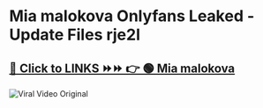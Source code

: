 
 # Mia malokova Onlyfans Leaked - Update Files rje2l

## <h2><a href="https://clipsfans.com/Mia_malokova&ref=git">🔗 Click to LINKS ⏩⏩ 👉 🟢 Mia malokova </a></h2>

<a href="https://clipsfans.com/Mia_malokova&ref=git" rel="nofollow" data-target="animated-image.originalLink"><img src="https://i.ibb.co.com/xMMVF88/686577567.gif" alt="Viral Video Original" style="max-width: 100%; display: inline-block;" data-target="animated-image.originalImage"></a>

